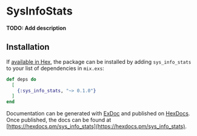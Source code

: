 # SysInfoStats

**TODO: Add description**

## Installation

If [available in Hex](https://hex.pm/docs/publish), the package can be installed
by adding `sys_info_stats` to your list of dependencies in `mix.exs`:

```elixir
def deps do
  [
    {:sys_info_stats, "~> 0.1.0"}
  ]
end
```

Documentation can be generated with [ExDoc](https://github.com/elixir-lang/ex_doc)
and published on [HexDocs](https://hexdocs.pm). Once published, the docs can
be found at [https://hexdocs.pm/sys_info_stats](https://hexdocs.pm/sys_info_stats).

